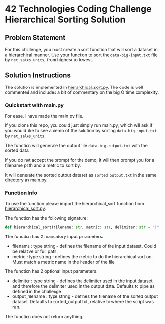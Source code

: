 # 42 Technologies Coding Challenge <br> Hierarchical Sorting Solution

## Problem Statement

For this challenge, you must create a sort function that will sort a dataset in a hierarchical manner.
Use your function to sort the `data-big-input.txt` file by `net_sales_units`, from highest to lowest.

## Solution Instructions

The solution is implemented in [hierarchical_sort.py](hierarchical_sort.py). The code is well commented and includes a bit of commentary on the big O time complexity. 

### Quickstart with main.py

For ease, I have made the [main.py](main.py) file. 

If you clone this repo, you could just simply run main.py, which will ask if you would like to see a demo of the solution by sorting `data-big-input.txt` by `net_sales_units`.

The function will generate the output file `data-big-output.txt` with the sorted data.

If you do not accept the prompt for the demo, it will then prompt you for a filename path and a metric to sort by. 

It will generate the sorted output dataset as `sorted_output.txt` in the same directory as main.py.

### Function Info

To use the function please import the hierarchical_sort function from [hierarchical_sort.py](hierarchical_sort.py).

The function has the following signature:
```py
def hierarchical_sort(filename: str, metric: str, delimiter: str = "|", output_filename: str = "./sorted_output.txt") -> None:
```
The function has 2 mandatory input parameters:
- filename : type string - defines the filename of the input dataset. Could be relative or full path.
- metric :  type string - defines the metric to do the hierarchical sort on. Must match a metric name in the header of the file

The function has 2 optional input parameters:
- delimiter : type string - defines the delimiter used in the input dataset and therefore the delimiter used in the output data. Defaults to pipe as defined in the challenge
- output_filename :  type string - defines the filename of the sorted output dataset. Defaults to sorted_output.txt, relative to where the script was ran. 

The function does not return anything.


